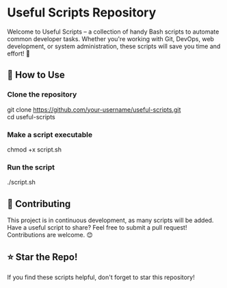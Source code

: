 <h1>Useful Scripts Repository</h1>

Welcome to Useful Scripts – a collection of handy Bash scripts to automate common developer tasks. Whether you're working with Git, DevOps, web development, or system administration, these scripts will save you time and effort! 🚀

<h2>🚀 How to Use</h2>

<h3>Clone the repository</h3>

git clone https://github.com/your-username/useful-scripts.git <br>
cd useful-scripts

<h3>Make a script executable</h3>

chmod +x script.sh

<h3>Run the script</h3>

./script.sh

<h2>🤝 Contributing</h2>

This project is in continuous development, as many scripts will be added.
Have a useful script to share? Feel free to submit a pull request! Contributions are welcome. 😊

<h2>⭐ Star the Repo!</h2>

If you find these scripts helpful, don't forget to star this repository!
